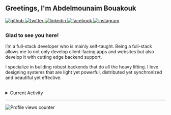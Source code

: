 ## Greetings, I'm Abdelmounaim Bouakouk  
  

<a href="https://github.com/thatmounaim" target="_blank">
<img src=https://img.shields.io/badge/github-%2324292e.svg?&style=for-the-badge&logo=github&logoColor=white alt=github style="margin-bottom: 5px;" />
</a>
<a href="https://twitter.com/thatmounaim" target="_blank">
<img src=https://img.shields.io/badge/twitter-%2300acee.svg?&style=for-the-badge&logo=twitter&logoColor=white alt=twitter style="margin-bottom: 5px;" />
</a>
<a href="https://linkedin.com/in/thatmounaim" target="_blank">
<img src=https://img.shields.io/badge/linkedin-%231E77B5.svg?&style=for-the-badge&logo=linkedin&logoColor=white alt=linkedin style="margin-bottom: 5px;" />
</a>
<a href="https://www.facebook.com/thatmounaim" target="_blank">
<img src=https://img.shields.io/badge/facebook-%232E87FB.svg?&style=for-the-badge&logo=facebook&logoColor=white alt=facebook style="margin-bottom: 5px;" />
</a>
<a href="https://instagram.com/thatmounaim" target="_blank">
<img src=https://img.shields.io/badge/instagram-%23000000.svg?&style=for-the-badge&logo=instagram&logoColor=white alt=instagram style="margin-bottom: 5px;" />
</a>  
  



### Glad to see you here!  
I’m a full-stack developer who is mainly self-taught. Being a full-stack allows me to not only develop client-facing apps and websites but also develop it with cutting edge backend support.

I specialize in building robust backends that do all the heavy lifting. I love designing systems that are light yet powerful, distributed yet synchronized and beautiful yet effective.  
  

<br/>  

<details><summary> Current Activity </summary><table><tr>
  <td valign="top" width="75%">
<br>
    
    
- 🔥 Learning Golang
</td><td valign="top" width="25%">

<div align="center">
<img src="https://avatars.githubusercontent.com/u/43970153" align="center" style="width: 100%" />
</div>  


</td></tr></table></details>  

----
![Profile views counter](https://komarev.com/ghpvc/?username=thatmounaim&&style=flat-square)

